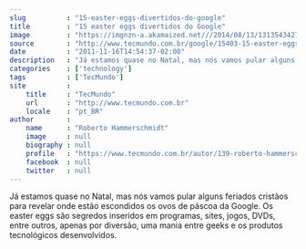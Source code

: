 ```yaml
---
slug          : "15-easter-eggs-divertidos-do-google"
title         : "15 easter eggs divertidos do Google"
image         : "https://imgnzn-a.akamaized.net///2014/08/13/13135434279413-t1200x480.jpg"
source        : "http://www.tecmundo.com.br/google/15403-15-easter-eggs-divertidos-do-google.htm"
date          : "2011-11-16T14:54:37-02:00"
description   : "Já estamos quase no Natal, mas nós vamos pular alguns feriados cristãos para revelar onde estão escondidos os ovos de páscoa da Google. Os easter eggs são segredos inseridos em programas, sites, jogos, DVDs, entre outros, apenas por diversão, uma mania entre geeks e os produtos tecnológicos desenvolvidos."
categories    : ['technology']
tags          : ['TecMundo']
site          :
    title     : "TecMundo"
    url       : "http://www.tecmundo.com.br"
    locale    : "pt_BR"
author        :
    name      : "Roberto Hammerschmidt"
    image     : null
    biography : null
    profile   : "https://www.tecmundo.com.br/autor/139-roberto-hammerschmidt/"
    facebook  : null
    twitter   : null
---
```


Já estamos quase no Natal, mas nós vamos pular alguns feriados cristãos para revelar onde estão escondidos os ovos de páscoa da Google. Os easter eggs são segredos inseridos em programas, sites, jogos, DVDs, entre outros, apenas por diversão, uma mania entre geeks e os produtos tecnológicos desenvolvidos.
